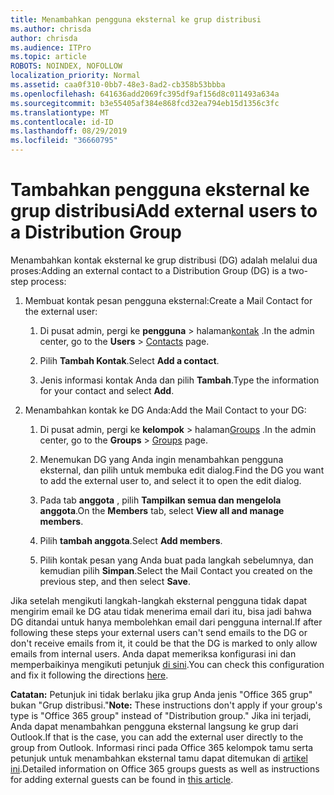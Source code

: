 ```yaml
---
title: Menambahkan pengguna eksternal ke grup distribusi
ms.author: chrisda
author: chrisda
ms.audience: ITPro
ms.topic: article
ROBOTS: NOINDEX, NOFOLLOW
localization_priority: Normal
ms.assetid: caa0f310-0bb7-48e3-8ad2-cb358b53bbba
ms.openlocfilehash: 641636add2069fc395df9af156d8c011493a634a
ms.sourcegitcommit: b3e55405af384e868fcd32ea794eb15d1356c3fc
ms.translationtype: MT
ms.contentlocale: id-ID
ms.lasthandoff: 08/29/2019
ms.locfileid: "36660795"
---
```

# <a name="add-external-users-to-a-distribution-group"></a><span data-ttu-id="69969-102">Tambahkan pengguna eksternal ke grup distribusi</span><span class="sxs-lookup"><span data-stu-id="69969-102">Add external users to a Distribution Group</span></span>

<span data-ttu-id="69969-103">Menambahkan kontak eksternal ke grup distribusi (DG) adalah melalui dua proses:</span><span class="sxs-lookup"><span data-stu-id="69969-103">Adding an external contact to a Distribution Group (DG) is a two-step process:</span></span>
  
1. <span data-ttu-id="69969-104">Membuat kontak pesan pengguna eksternal:</span><span class="sxs-lookup"><span data-stu-id="69969-104">Create a Mail Contact for the external user:</span></span>
    
    1. <span data-ttu-id="69969-105">Di pusat admin, pergi ke **pengguna** > halaman[kontak](https://admin.microsoft.com/adminportal/home#/Contact) .</span><span class="sxs-lookup"><span data-stu-id="69969-105">In the admin center, go to the **Users** > [Contacts](https://admin.microsoft.com/adminportal/home#/Contact) page.</span></span> 
    
    2. <span data-ttu-id="69969-106">Pilih **Tambah Kontak**.</span><span class="sxs-lookup"><span data-stu-id="69969-106">Select **Add a contact**.</span></span>
    
    3. <span data-ttu-id="69969-107">Jenis informasi kontak Anda dan pilih **Tambah**.</span><span class="sxs-lookup"><span data-stu-id="69969-107">Type the information for your contact and select **Add**.</span></span>
    
2. <span data-ttu-id="69969-108">Menambahkan kontak ke DG Anda:</span><span class="sxs-lookup"><span data-stu-id="69969-108">Add the Mail Contact to your DG:</span></span>
    
    1. <span data-ttu-id="69969-109">Di pusat admin, pergi ke **kelompok** > halaman[Groups](https://admin.microsoft.com/adminportal/home#/groups) .</span><span class="sxs-lookup"><span data-stu-id="69969-109">In the admin center, go to the **Groups** > [Groups](https://admin.microsoft.com/adminportal/home#/groups) page.</span></span> 
    
    2. <span data-ttu-id="69969-110">Menemukan DG yang Anda ingin menambahkan pengguna eksternal, dan pilih untuk membuka edit dialog.</span><span class="sxs-lookup"><span data-stu-id="69969-110">Find the DG you want to add the external user to, and select it to open the edit dialog.</span></span>
    
    3. <span data-ttu-id="69969-111">Pada tab **anggota** , pilih **Tampilkan semua dan mengelola anggota**.</span><span class="sxs-lookup"><span data-stu-id="69969-111">On the **Members** tab, select **View all and manage members**.</span></span> 
    
    4. <span data-ttu-id="69969-112">Pilih **tambah anggota**.</span><span class="sxs-lookup"><span data-stu-id="69969-112">Select **Add members**.</span></span>
    
    5. <span data-ttu-id="69969-113">Pilih kontak pesan yang Anda buat pada langkah sebelumnya, dan kemudian pilih **Simpan**.</span><span class="sxs-lookup"><span data-stu-id="69969-113">Select the Mail Contact you created on the previous step, and then select **Save**.</span></span>
    
<span data-ttu-id="69969-114">Jika setelah mengikuti langkah-langkah eksternal pengguna tidak dapat mengirim email ke DG atau tidak menerima email dari itu, bisa jadi bahwa DG ditandai untuk hanya membolehkan email dari pengguna internal.</span><span class="sxs-lookup"><span data-stu-id="69969-114">If after following these steps your external users can't send emails to the DG or don't receive emails from it, it could be that the DG is marked to only allow emails from internal users.</span></span> <span data-ttu-id="69969-115">Anda dapat memeriksa konfigurasi ini dan memperbaikinya mengikuti petunjuk [di sini](https://support.office.com/article/Fix-email-delivery-issues-for-error-code-5-7-133-in-Office-365-991abc19-7756-438f-abcb-39f69b80f284.aspx).</span><span class="sxs-lookup"><span data-stu-id="69969-115">You can check this configuration and fix it following the directions [here](https://support.office.com/article/Fix-email-delivery-issues-for-error-code-5-7-133-in-Office-365-991abc19-7756-438f-abcb-39f69b80f284.aspx).</span></span>
  
 <span data-ttu-id="69969-116">**Catatan:** Petunjuk ini tidak berlaku jika grup Anda jenis "Office 365 grup" bukan "Grup distribusi."</span><span class="sxs-lookup"><span data-stu-id="69969-116">**Note:** These instructions don't apply if your group's type is "Office 365 group" instead of "Distribution group."</span></span> <span data-ttu-id="69969-117">Jika ini terjadi, Anda dapat menambahkan pengguna eksternal langsung ke grup dari Outlook.</span><span class="sxs-lookup"><span data-stu-id="69969-117">If that is the case, you can add the external user directly to the group from Outlook.</span></span> <span data-ttu-id="69969-118">Informasi rinci pada Office 365 kelompok tamu serta petunjuk untuk menambahkan eksternal tamu dapat ditemukan di [artikel ini](https://support.office.com/article/Guest-access-in-Office-365-Groups-bfc7a840-868f-4fd6-a390-f347bf51aff6.aspx).</span><span class="sxs-lookup"><span data-stu-id="69969-118">Detailed information on Office 365 groups guests as well as instructions for adding external guests can be found in [this article](https://support.office.com/article/Guest-access-in-Office-365-Groups-bfc7a840-868f-4fd6-a390-f347bf51aff6.aspx).</span></span>
  
